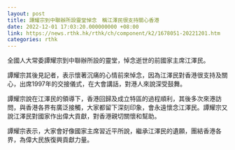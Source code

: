 ```yaml
---
layout: post
title: 譚耀宗到中聯辦所設靈堂悼念　稱江澤民很支持關心香港
date: 2022-12-01 17:03:20.000000000 +08:00
link: https://news.rthk.hk/rthk/ch/component/k2/1678051-20221201.htm
categories: rthk
---
```


全國人大常委譚耀宗到中聯辦所設的靈堂，悼念逝世的前國家主席江澤民。

譚耀宗其後見記者，表示懷著沉痛的心情前來悼念，因為江澤民對香港很支持及關心，出席1997年的交接儀式，在大會講話，對港人來說深受鼓舞。

譚耀宗說在江澤民的領導下，香港回歸及成立特區的過程順利，其後多次來港訪問，與香港各界有廣泛接觸，大家都留下深刻印象，會永遠懷念江澤民。譚耀宗又說江澤民對國家作出偉大貢獻，對香港親切關懷和幫助。

譚耀宗表示，大家會好像國家主席習近平所說，繼承江澤民的遺願，團結香港各界，為偉大民族復興貢獻力量。
